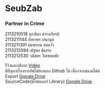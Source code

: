 # SeubZab
### Partner in Crime<br>
2113210518 สุภาธิดา ดำรงเกียรติ<br>
2113211144 อัยยาพร เสนานุช<br>
2113211391 ธนพรรณ สมหวัง<br>
2113212084 ณัฐพล ขัดสาย<br>
2113212530 วนัชพร วิเศษพลชัย<br>

รีวิวและอธิบาย [Video](https://drive.google.com/file/d/1oNwUyAvc93erBq7X58I8L_XjwGPhegv7/view?usp=drive_link) <br>
มีปัญหาเรื่องการอัพไฟล์งานลง Github ได้ เนื่องจากขนาดไฟล์<br>
Export [Google Drive](https://drive.google.com/drive/folders/129mf84rEUix-C5tpFG55a4iMGhYR1PRo?usp=sharing)<br>
SourceCode(มีโฟลเดอร์ Library) [Google Drive](https://drive.google.com/drive/folders/1GmQ0PofRFfXGs_oNKkVESoftHW1MPGLc?usp=sharing)
